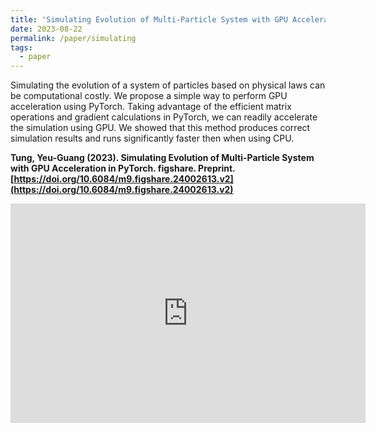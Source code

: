 ```yaml
---
title: 'Simulating Evolution of Multi-Particle System with GPU Acceleration in PyTorch'
date: 2023-08-22
permalink: /paper/simulating
tags:
  - paper
---
```


Simulating the evolution of a system of particles based on physical laws can be computational costly. We propose a simple way to perform GPU acceleration using PyTorch. Taking advantage of the efficient matrix operations and gradient calculations in PyTorch, we can readily accelerate the simulation using GPU. We showed that this method produces correct simulation results and runs significantly faster then when using CPU.

**Tung, Yeu-Guang (2023). Simulating Evolution of Multi-Particle System with GPU Acceleration in PyTorch. figshare. Preprint. [https://doi.org/10.6084/m9.figshare.24002613.v2](https://doi.org/10.6084/m9.figshare.24002613.v2)**

<iframe src="https://widgets.figshare.com/articles/24002613/embed?show_title=1" width="568" height="351" allowfullscreen frameborder="0">
